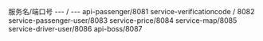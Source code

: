 


服务名/端口号
--- / ---
api-passenger/8081
service-verificationcode / 8082
service-passenger-user/8083
service-price/8084
service-map/8085
service-driver-user/8086 
api-boss/8087